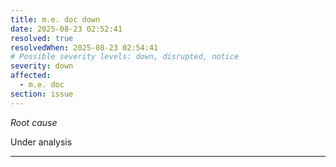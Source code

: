 ```yaml
---
title: m.e. doc down
date: 2025-08-23 02:52:41
resolved: true
resolvedWhen: 2025-08-23 02:54:41
# Possible severity levels: down, disrupted, notice
severity: down
affected:
  - m.e. doc
section: issue
---
```


*Root cause*

Under analysis

---


